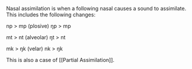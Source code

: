 Nasal assimilation is when a following nasal causes a sound to assimilate. This includes the following changes: 

np > mp (plosive)
ŋp > mp

mt > nt (alveolar)
ŋt > nt

mk > ŋk (velar)
nk > ŋk 

This is also a case of [[Partial Assimilation]].

